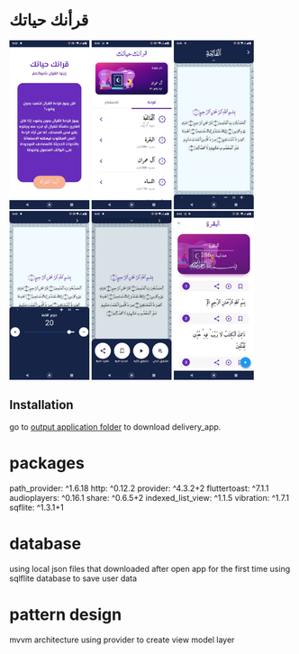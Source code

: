 # قرأنك حياتك

<img src="screen shot from app/1.jpg" alt="1" height="300"/> <img src="screen shot from app/2.jpg" alt="2" height="300"/> <img src="screen shot from app/3.jpg" alt="3" height="300"/> <img src="screen shot from app/4.jpg" alt="4" height="300"/> <img src="screen shot from app/5.jpg" alt="5" height="300"/> <img src="screen shot from app/6.jpg" alt="6" height="300"/> 

## Installation
go to [output application folder](https://github.com/mano1997max/qurank_hyatek_app/tree/master/quran%20for%20android) to download delivery_app.


# packages
  path_provider: ^1.6.18
  http: ^0.12.2
  provider: ^4.3.2+2
  fluttertoast: ^7.1.1
  audioplayers: ^0.16.1
  share: ^0.6.5+2
  indexed_list_view: ^1.1.5
  vibration: ^1.7.1
  sqflite: ^1.3.1+1 
  
# database
  using local json files that downloaded after open app for the first time
  using sqlflite database to save user data 

# pattern design
  mvvm architecture using provider to create view model layer 
  
